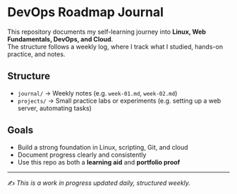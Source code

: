 # DevOps Roadmap Journal

This repository documents my self-learning journey into **Linux, Web Fundamentals, DevOps, and Cloud**.  
The structure follows a weekly log, where I track what I studied, hands-on practice, and notes.

## Structure
- `journal/` → Weekly notes (e.g. `week-01.md`, `week-02.md`)
- `projects/` → Small practice labs or experiments (e.g. setting up a web server, automating tasks)
 
## Goals
- Build a strong foundation in Linux, scripting, Git, and cloud
- Document progress clearly and consistently
- Use this repo as both a **learning aid** and **portfolio proof**

---

✍️ *This is a work in progress updated daily, structured weekly.*